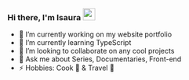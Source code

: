### Hi there, I'm Isaura <img src="https://media.giphy.com/media/hvRJCLFzcasrR4ia7z/giphy.gif" width="25px">

- 🔭 I’m currently working on my website portfolio
- 🌱 I’m currently learning TypeScript
- 👯 I’m looking to collaborate on any cool projects
- 💬 Ask me about Series, Documentaries, Front-end 
- ⚡ Hobbies: Cook :stew: & Travel :trolleybus: 

